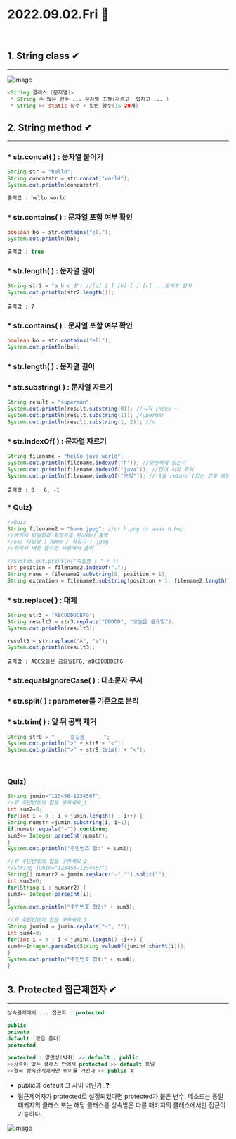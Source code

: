 # 2022.09.02.Fri 📅
<br>

## 1. String class ✔
-----------------------------
![image](https://user-images.githubusercontent.com/111114507/188033391-7b9f837f-2c3f-4b23-8351-8cd276a946e5.png)

```java
<String 클래스 (문자열)>
 * String 수 많은 함수 ... 문자열 조작(자르고, 합치고 ... )
 * String >> static 함수 + 일반 함수(15~20개) 
 ```

## 2. String method ✔
-----------------------------
### * str.concat( ) : 문자열 붙이기
```java
String str = "hello";
String concatstr = str.concat("world");
System.out.println(concatstr);
```

```java
출력값 : hello world
```

### * str.contains( ) : 문자열 포함 여부 확인
```java
boolean bo = str.contains("ell");
System.out.println(bo);
```

``` java
출력값 : true
```
### * str.length( ) : 문자열 길이
```java
String str2 = "a b c d"; //[a] [ ] [b] [ ] [c] ...공백도 문자
System.out.println(str2.length());
```
```
출력값 : 7
```
### * str.contains( ) : 문자열 포함 여부 확인
```java
boolean bo = str.contains("ell");
System.out.println(bo);
```

### * str.length( ) : 문자열 길이

### * str.substring( ) : 문자열 자르기
```java
String result = "superman";
System.out.println(result.substring(0)); //시작 index ~
System.out.println(result.substring(1)); //uperman
System.out.println(result.substring(1, 2)); //u
```
### * str.indexOf( ) : 문자열 자르기
``` java
String filename = "hello java world";
System.out.println(filename.indexOf("h")); //몇번째에 있는지
System.out.println(filename.indexOf("java")); //단어 시작 위치
System.out.println(filename.indexOf("으악")); //-1을 return (없는 값을 배열에서 찾을 때)
```
```
출력값 : 0 , 6, -1
```

### * Quiz)
```java
//Quiz
String filename2 = "home.jpeg"; //or h.png or aaaa.h.hwp
//여기서 파일명과 확장자를 분리해서 출력
//ex) 파일명 : home / 확장자 : jpeg
//위에서 배운 함수만 사용해서 출력

//System.out.println("파일명 : " + );
int position = filename2.indexOf(".");
String name = filename2.substring(0, position + 1);
String extention = filename2.substring(position + 1, filename2.length());
```

### * str.replace( ) : 대체
```java
String str3 = "ABCDDDDDEFG";
String result3 = str3.replace("DDDDD", "오늘은 금요일");
System.out.println(result3);

result3 = str.replace("A", "a");
System.out.println(result3);
```

```
출력값 : ABC오늘은 금요일EFG, aBCDDDDDEFG
```
### * str.equalsIgnoreCase( ) : 대소문자 무시
### * str.split( ) : parameter를 기준으로 분리
### * str.trim( ) : 앞 뒤 공백 제거
```java
String str8 = "     홍길동      ";
System.out.println(">" + str8 + "<");
System.out.println(">" + str8.trim() + "<");
```
<br>

### Quiz)
```java
String jumin="123456-1234567";
//위 주민번호의 합을 구하세요_1
int sum2=0;
for(int i = 0 ; i < jumin.length() ; i++) {
String numstr =jumin.substring(i, i+1);
if(numstr.equals("-")) continue;
sum2+= Integer.parseInt(numstr);
} 
System.out.println("주민번호 합:" + sum2);

//위 주민번호의 합을 구하세요_2
//String jumin="123456-1234567";
String[] numarr2 = jumin.replace("-","").split("");
int sum3=0;
for(String i : numarr2) {
sum3+= Integer.parseInt(i);
}
System.out.println("주민번호 합2:" + sum3);

//위 주민번호의 합을 구하세요_3
String jumin4 = jumin.replace("-", "");
int sum4=0;
for(int i = 0 ; i < jumin4.length() ;i++) {
sum4+=Integer.parseInt(String.valueOf(jumin4.charAt(i)));
}
System.out.println("주민번호 합4:" + sum4);
}
```

## 3. Protected 접근제한자 ✔
-----------------

```java
상속관계에서 ... 접근자 : protected

public 
private
default (같은 폴더)
protected

protected : 양면성(박쥐) >> default , public 
>>상속이 없는 클래스 안에서 protected >> default 동일 
>>결국 상속관계에서만 의미를 가진다 >> public ㅍ
```
* public과 default 그 사이 어딘가..❓
* 접근제어자가 protected로 설정되었다면 protected가 붙은 변수, 메소드는 동일 패키지의 클래스 또는 해당 클래스를 상속받은 다른 패키지의 클래스에서만 접근이 가능하다.

![image](https://lh3.googleusercontent.com/-UFlhzuxwShg/YPUwhoHlxiI/AAAAAAAAozM/QMBNLidwB3ISagmKKcyq1evkhdsgsMq3wCLcBGAsYHQ/w406-h268/image.png)

